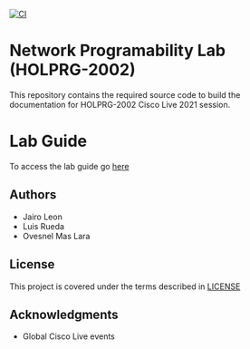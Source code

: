 [![CI](https://github.com/userlerueda/HOLPRG-2002/actions/workflows/main.yml/badge.svg)](https://github.com/userlerueda/HOLPRG-2002/actions/workflows/main.yml)

# Network Programability Lab (HOLPRG-2002)

This repository contains the required source code to build the documentation for HOLPRG-2002 Cisco Live 2021 session.

# Lab Guide

To access the lab guide go [here](https://userlerueda.github.io/HOLPRG-2002/)

## Authors

- Jairo Leon
- Luis Rueda
- Ovesnel Mas Lara

## License

This project is covered under the terms described in [LICENSE](./LICENSE)

## Acknowledgments

- Global Cisco Live events

